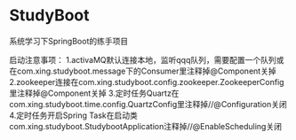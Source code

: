 # StudyBoot
系统学习下SpringBoot的练手项目


启动注意事项：
1.activaMQ默认连接本地，监听qqq队列，需要配置一个队列或在com.xing.studyboot.message下的Consumer里注释掉@Component关掉
2.zookeeper连接在com.xing.studyboot.config.zookeeper.ZookeeperConfig里注释掉@Component关掉
3.定时任务Quartz在com.xing.studyboot.time.config.QuartzConfig里注释掉//@Configuration关闭
4.定时任务开启Spring Task在启动类com.xing.studyboot.StudybootApplication注释掉//@EnableScheduling关闭


